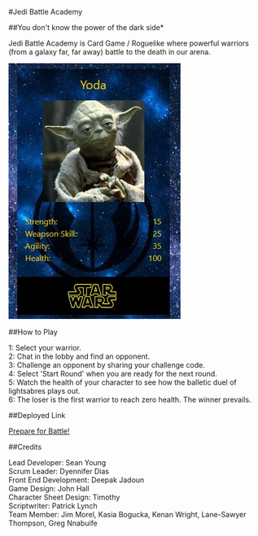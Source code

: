 #Jedi Battle Academy

##You don't know the power of the dark side*

Jedi Battle Academy is Card Game / Roguelike where powerful warriors (from a galaxy far, far away) battle to the death in our arena.

![Yoda, ready for battle](./static/img/screen_grab.jpg)

##How to Play

1: Select your warrior.  
2: Chat in the lobby and find an opponent.  
3: Challenge an opponent by sharing your challenge code.  
4: Select 'Start Round' when you are ready for the next round.  
5: Watch the health of your character to see how the balletic duel of lightsabres plays out.  
6: The loser is the first warrior to reach zero health.  The winner prevails.  

##Deployed Link

[Prepare for Battle!](https://jedi-battle-academy.onrender.com/)

##Credits

Lead Developer:  Sean Young  
Scrum Leader: Dyennifer Dias  
Front End Development: Deepak Jadoun  
Game Design: John Hall  
Character Sheet Design: Timothy  
Scriptwriter: Patrick Lynch  
Team Member: Jim Morel, Kasia Bogucka, Kenan Wright, Lane-Sawyer Thompson, Greg Nnabuife